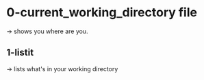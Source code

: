 # 0-current_working_directory file
-> shows you where are you.

## 1-listit
-> lists what's in your working directory

